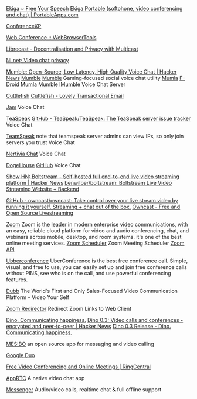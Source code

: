 
[Ekiga ~ Free Your Speech](https://ekiga.org)
[Ekiga Portable (softphone, video conferencing and chat) | PortableApps.com](https://portableapps.com/apps/internet/ekiga-portable)

[ConferenceXP](https://cct.cs.washington.edu)

[Web Conference :: WebBrowserTools](https://webbrowsertools.com/web-conference)

[Librecast - Decentralisation and Privacy with Multicast](https://librecast.net)

[NLnet; Video chat privacy](https://nlnet.nl/project/VideoChatPrivacy)

[Mumble: Open-Source, Low Latency, High Quality Voice Chat | Hacker News](https://news.ycombinator.com/item?id=27648915)
[Mumble](https://www.mumble.info/)
[Mumble](https://github.com/mumble-voip/mumble-iphoneos)
Gaming-focused social voice chat utility
[Mumla](https://gitlab.com/quite/mumla)
[F-Droid](https://www.f-droid.org/app/se.lublin.mumla)
[Mumla](https://f-droid.org/packages/se.lublin.mumla)
Mumble
[IMumble](https://www.imumble.nl/)
Voice Chat Server

[Cuttlefish](https://cuttlefish.ch)
[Cuttlefish - Lovely Transactional Email](https://cuttlefish.io/)

[Jam](https://jam.systems/)
Voice Chat

[TeaSpeak](https://teaspeak.de/gb/)
[GitHub - TeaSpeak/TeaSpeak: The TeaSpeak server issue tracker](https://github.com/TeaSpeak/TeaSpeak)
Voice Chat

[TeamSpeak](https://www.teamspeak.com/)
note that teamspeak server admins can view IPs, so only join servers you trust
Voice Chat

[Nertivia Chat](https://nertivia.net/)
Voice Chat

[DogeHouse](https://dogehouse.tv/)
[GitHub](https://github.com/benawad/dogehouse)
Voice Chat

[Show HN: Boltstream - Self-hosted full end-to-end live video streaming platform | Hacker News](https://news.ycombinator.com/item?id=25328622)
[benwilber/boltstream: Boltstream Live Video Streaming Website + Backend](https://github.com/benwilber/boltstream)

[GitHub - owncast/owncast: Take control over your live stream video by running it yourself. Streaming + chat out of the box.](https://github.com/owncast/owncast)
[Owncast - Free and Open Source Livestreaming](https://owncast.online/)

[Zoom](https://zoom.us/)
Zoom is the leader in modern enterprise video communications, with an easy, reliable cloud platform for video and audio conferencing, chat, and webinars across mobile, desktop, and room systems.
it's one of the best online meeting services.
[Zoom Scheduler](https://zoom.us/download)
Zoom Meeting Scheduler
[Zoom API](https://marketplace.zoom.us/docs/api-reference/zoom-api)

[Ubberconference](https://www.uberconference.com/)
UberConference is the best free conference call. Simple, visual, and free to use, you can easily set up and join free conference calls without PINS, see who is on the call, and use powerful conferencing features.

[Dubb](https://dubb.com/)
The World's First and Only Sales-Focused Video Communication Platform - Video Your Self

[Zoom Redirector](https://addons.mozilla.org/en-US/firefox/addon/zoom-redirector/)
Redirect Zoom Links to Web Client

[Dino. Communicating happiness.](https://dino.im)
[Dino 0.3: Video calls and conferences - encrypted and peer-to-peer | Hacker News](https://news.ycombinator.com/item?id=30316755)
[Dino 0.3 Release - Dino. Communicating happiness.](https://dino.im/blog/2022/02/dino-0.3-release/)

[MESIBO](https://github.com/mesibo/messenger-app-android)
an open source app for messaging and video calling

[Google Duo](https://duo.google.com/)

[Free Video Conferencing and Online Meetings | RingCentral](https://www.ringcentral.com/ringcentral-video.html)

[AppRTC](https://github.com/ISBX/apprtc-ios)
A native video chat app

[Messenger](https://github.com/relatedcode/Messenger)
Audio/video calls, realtime chat & full offline support
